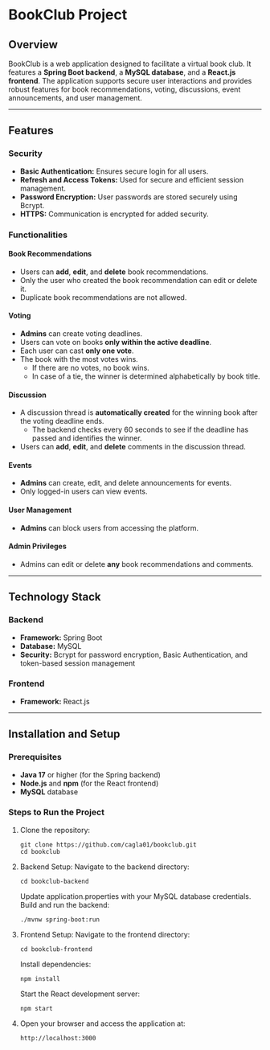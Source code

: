 # BookClub Project

## Overview
BookClub is a web application designed to facilitate a virtual book club. It features a **Spring Boot backend**, a **MySQL database**, and a **React.js frontend**. The application supports secure user interactions and provides robust features for book recommendations, voting, discussions, event announcements, and user management.

---

## Features

### Security
- **Basic Authentication:** Ensures secure login for all users.
- **Refresh and Access Tokens:** Used for secure and efficient session management.
- **Password Encryption:** User passwords are stored securely using Bcrypt.
- **HTTPS:** Communication is encrypted for added security.

### Functionalities
#### **Book Recommendations**
- Users can **add**, **edit**, and **delete** book recommendations.
- Only the user who created the book recommendation can edit or delete it.
- Duplicate book recommendations are not allowed.

#### **Voting**
- **Admins** can create voting deadlines.
- Users can vote on books **only within the active deadline**.
- Each user can cast **only one vote**.
- The book with the most votes wins. 
  - If there are no votes, no book wins.
  - In case of a tie, the winner is determined alphabetically by book title.

#### **Discussion**
- A discussion thread is **automatically created** for the winning book after the voting deadline ends.
  - The backend checks every 60 seconds to see if the deadline has passed and identifies the winner.
- Users can **add**, **edit**, and **delete** comments in the discussion thread.

#### **Events**
- **Admins** can create, edit, and delete announcements for events.
- Only logged-in users can view events.

#### **User Management**
- **Admins** can block users from accessing the platform.

#### **Admin Privileges**
- Admins can edit or delete **any** book recommendations and comments.

---

## Technology Stack
### Backend
- **Framework:** Spring Boot
- **Database:** MySQL
- **Security:** Bcrypt for password encryption, Basic Authentication, and token-based session management

### Frontend
- **Framework:** React.js

---

## Installation and Setup

### Prerequisites
- **Java 17** or higher (for the Spring backend)
- **Node.js** and **npm** (for the React frontend)
- **MySQL** database

### Steps to Run the Project
1. Clone the repository:
   ```
   git clone https://github.com/cagla01/bookclub.git
   cd bookclub
   ```

2. Backend Setup:
	Navigate to the backend directory: 
	```
   cd bookclub-backend
   ```
   Update application.properties with your MySQL database credentials.
	Build and run the backend:
	```
	./mvnw spring-boot:run
	```

3. Frontend Setup:
	Navigate to the frontend directory:
	```
	cd bookclub-frontend
	```
	Install dependencies:
	```
	npm install
	```	
	Start the React development server:
	```
	npm start
	```

4. Open your browser and access the application at:
	```
	http://localhost:3000
	```
